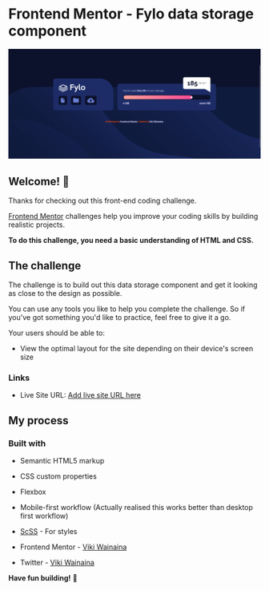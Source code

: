 # Frontend Mentor - Fylo data storage component

![Design preview for the Fylo data storage component coding challenge](./design/Screenshot%20Frontend%20Mentor%20Fylo%20data%20storage%20component.png)

## Welcome! 👋

Thanks for checking out this front-end coding challenge.

[Frontend Mentor](https://www.frontendmentor.io) challenges help you improve your coding skills by building realistic projects.

**To do this challenge, you need a basic understanding of HTML and CSS.**

## The challenge

The challenge is to build out this data storage component and get it looking as close to the design as possible.

You can use any tools you like to help you complete the challenge. So if you've got something you'd like to practice, feel free to give it a go.

Your users should be able to:

- View the optimal layout for the site depending on their device's screen size

### Links

- Live Site URL: [Add live site URL here](https://your-live-site-url.com)

## My process

### Built with

- Semantic HTML5 markup
- CSS custom properties
- Flexbox
- Mobile-first workflow (Actually realised this works better than desktop first workflow)
- [ScSS](https://sass-lang.com/) - For styles

- Frontend Mentor - [Viki Wainaina](https://www.frontendmentor.io/profile/CSS-Viki)
- Twitter - [Viki Wainaina](https://www.twitter.com/vykiddeh_)

**Have fun building!** 🚀
